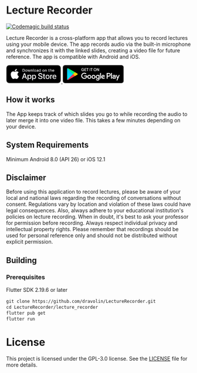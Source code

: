 # Lecture Recorder
[![Codemagic build status](https://api.codemagic.io/apps/644ad786c8eb18dd0cf43f16/644ad786c8eb18dd0cf43f15/status_badge.svg)](https://codemagic.io/apps/644ad786c8eb18dd0cf43f16/644ad786c8eb18dd0cf43f15/latest_build)

Lecture Recorder is a cross-platform app that allows you to record lectures using your mobile device. The app records audio via the built-in microphone and synchronizes it with the linked slides, creating a video file for future reference. The app is compatible with Android and iOS.

<a href="https://apps.apple.com/app/lecturerecorder-slides-audio/id6449231186">
  <img src="https://github.com/dravolin/LectureRecorder/raw/main/assets/app-store-badge.png" height="50"/> 
</a>
<a href="https://play.google.com/store/apps/details?id=me.muehl.lecture_recorder"> 
  <img src="https://github.com/dravolin/LectureRecorder/raw/main/assets/play-store-badge.png" height="50" />
</a>

## How it works

The App keeps track of which slides you go to while recording the audio to later merge it into one video file. This takes a few minutes depending on your device.

## System Requirements
Minimum Android 8.0 (API 26) or iOS 12.1

## Disclaimer
Before using this application to record lectures, please be aware of your local and national laws regarding the recording of conversations without consent. Regulations vary by location and violation of these laws could have legal consequences. Also, always adhere to your educational institution's policies on lecture recording. When in doubt, it's best to ask your professor for permission before recording. Always respect individual privacy and intellectual property rights. Please remember that recordings should be used for personal reference only and should not be distributed without explicit permission.

## Building

### Prerequisites

Flutter SDK 2.19.6 or later

```
git clone https://github.com/dravolin/LectureRecorder.git
cd LectureRecorder/lecture_recorder
flutter pub get
flutter run
```

# License

This project is licensed under the GPL-3.0 license. See the [LICENSE](LICENSE) file for more details.
